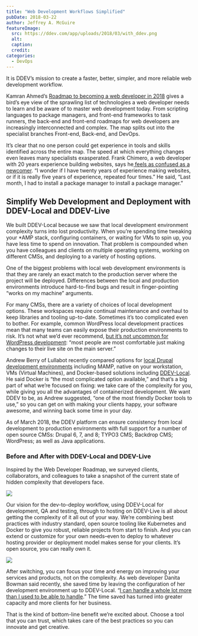 ```yaml
---
title: "Web Development Workflows Simplified"
pubDate: 2018-03-22
author: Jeffrey A. McGuire
featureImage:
  src: https://ddev.com/app/uploads/2018/03/with_ddev.png
  alt:
  caption:
  credit:
categories:
  - DevOps
---
```


It is DDEV’s mission to create a faster, better, simpler, and more reliable web development workflow.

Kamran Ahmed’s [Roadmap to becoming a web developer in 2018](https://github.com/kamranahmedse/developer-roadmap) gives a bird’s eye view of the sprawling list of technologies a web developer needs to learn and be aware of to master web development today. From scripting languages to package managers, and front-end frameworks to task runners, the back-end and front-end roadmaps for web developers are increasingly interconnected and complex. The map splits out into the specialist branches Front-end, Back-end, and DevOps.

It’s clear that no one person could get experience in tools and skills identified across the entire map. The speed at which everything changes even leaves many specialists exasperated. Frank Chimero, a web developer with 20 years experience building websites, says he[ feels as confused as a newcomer](https://frankchimero.com/writing/everything-easy-is-hard-again/). “I wonder if I have twenty years of experience making websites, or if it is really five years of experience, repeated four times.” He said, “Last month, I had to install a package manager to install a package manager.”

## Simplify Web Development and Deployment with DDEV-Local and DDEV-Live

We built DDEV-Local because we saw that local development environment complexity turns into lost productivity. When you’re spending time tweaking your \*AMP stack, configuring containers, or waiting for VMs to spin up, you have less time to spend on innovation. That problem is compounded when you have colleagues and clients on multiple operating systems, working on different CMSs, and deploying to a variety of hosting options.

One of the biggest problems with local web development environments is that they are rarely an exact match to the production server where the project will be deployed. Differences between the local and production environments introduce hard-to-find bugs and result in finger-pointing “works on my machine” arguments.

For many CMSs, there are a variety of choices of local development options. These workspaces require continual maintenance and overhaul to keep libraries and tooling up-to-date. Sometimes it’s too complicated even to bother. For example, common WordPress local development practices mean that many teams can easily expose their production environments to risk. It’s not what we’d ever recommend, [but it’s not uncommon for WordPress development](https://wpshout.com/local-wordpress-development/): “most people are most comfortable just making changes to their live site on the main server.”

Andrew Berry of Lullabot recently compared options for [local Drupal development environments](https://www.lullabot.com/articles/local-drupal-development-roundup) including MAMP, native on your workstation, VMs (Virtual Machines), and Docker-based solutions including [DDEV-Local](/quickstart). He said Docker is “the most complicated option available,” and that’s a big part of what we’re focused on fixing: we take care of the complexity for you, while giving you all the advantages of containerized development. We want DDEV to be, as Andrew suggested, “one of the most friendly Docker tools to use,” so you can get on with making your clients happy, your software awesome, and winning back some time in your day.

As of March 2018, the DDEV platform can ensure consistency from local development to production environments with full support for a number of open source CMSs: Drupal 6, 7, and 8; TYPO3 CMS; Backdrop CMS; WordPress; as well as Java applications.

### Before and After with DDEV-Local and DDEV-Live

Inspired by the Web Developer Roadmap, we surveyed clients, collaborators, and colleagues to take a snapshot of the current state of hidden complexity that developers face.

![](https://ddev.com/app/uploads/2018/03/without_ddev.png)

Our vision for the dev-to-deploy workflow, using DDEV-Local for development, QA and testing, through to hosting on DDEV-Live is all about getting the complexity of it all out of your way. We’re combining best practices with industry standard, open source tooling like Kubernetes and Docker to give you robust, reliable projects from start to finish. And you can extend or customize for your own needs–even to deploy to whatever hosting provider or deployment model makes sense for your clients. It’s open source, you can really own it.

![](https://ddev.com/app/uploads/2018/03/with_ddev.png)

After switching, you can focus your time and energy on improving your services and products, not on the complexity. As web developer Danita Bowman said recently, she saved time by leaving the configuration of her development environment up to DDEV-Local. “[I can handle a whole lot more than I used to be able to handle](https://ddev.com/ddev-local/saving-time-and-making-money-with-ddev/).” The time saved has turned into greater capacity and more clients for her business.

That is the kind of bottom-line benefit we’re excited about. Choose a tool that you can trust, which takes care of the best practices so you can innovate and get creative.
